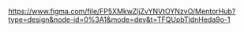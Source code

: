 https://www.figma.com/file/FP5XMkwZljZvYNVtOYNzvO/MentorHub?type=design&node-id=0%3A1&mode=dev&t=TFQUpbTldnHeda9o-1